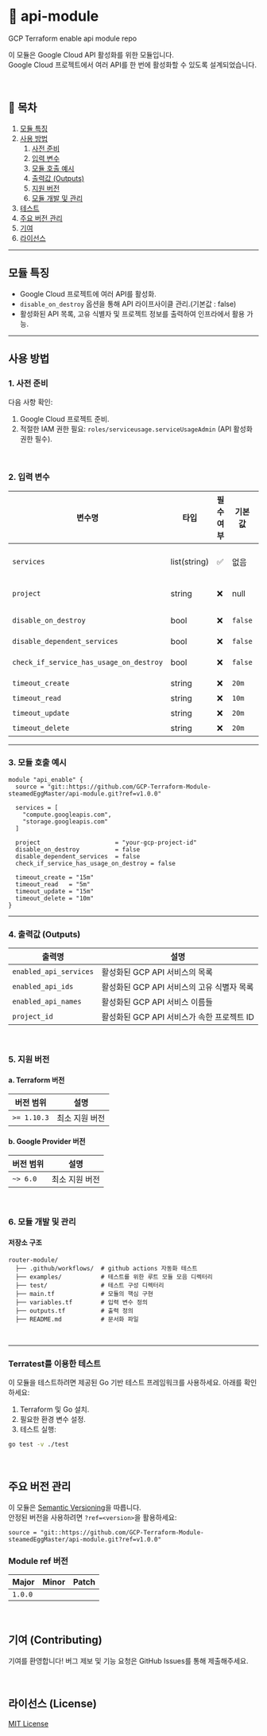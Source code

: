 # 📘 api-module
GCP Terraform enable api module repo

이 모듈은 Google Cloud API 활성화를 위한 모듈입니다. <br>
Google Cloud 프로젝트에서 여러 API를 한 번에 활성화할 수 있도록 설계되었습니다.

<br>

## 📑 **목차**
1. [모듈 특징](#모듈-특징)
2. [사용 방법](#사용-방법)
    1. [사전 준비](#1-사전-준비)
    2. [입력 변수](#2-입력-변수)
    3. [모듈 호출 예시](#3-모듈-호출-예시)
    4. [출력값 (Outputs)](#4-출력값-outputs)
    5. [지원 버전](#5-지원-버전)
    6. [모듈 개발 및 관리](#6-모듈-개발-및-관리)
3. [테스트](#terratest를-이용한-테스트)
4. [주요 버전 관리](#주요-버전-관리)
5. [기여](#기여-contributing)
6. [라이선스](#라이선스-license)

---

## 모듈 특징

- Google Cloud 프로젝트에 여러 API를 활성화.
- `disable_on_destroy` 옵션을 통해 API 라이프사이클 관리.(기본값 : false)
- 활성화된 API 목록, 고유 식별자 및 프로젝트 정보를 출력하여 인프라에서 활용 가능.

---

## 사용 방법

### 1. 사전 준비

다음 사항 확인:
1. Google Cloud 프로젝트 준비.
2. 적절한 IAM 권한 필요: `roles/serviceusage.serviceUsageAdmin` (API 활성화 권한 필수).

<br>

### 2. 입력 변수

| 변수명                        | 타입         | 필수 여부 | 기본값  | 설명                                                                 |
|-------------------------------|--------------|-----------|---------|----------------------------------------------------------------------|
| `services`                    | list(string) | ✅        | 없음    | 활성화할 GCP 서비스 이름 목록 (예: `["compute.googleapis.com"]`)      |
| `project`                     | string       | ❌        | null    | GCP 프로젝트 ID (제공되지 않으면 Provider 프로젝트 사용)             |
| `disable_on_destroy`          | bool         | ❌        | `false` | 리소스 삭제 시 서비스 비활성화 여부                                   |
| `disable_dependent_services`  | bool         | ❌        | `false` | 종속된 서비스 비활성화 여부                                           |
| `check_if_service_has_usage_on_destroy` | bool | ❌        | `false` | 리소스 삭제 시 30일 내 서비스 사용 여부 확인                          |
| `timeout_create`              | string       | ❌        | `20m`   | 리소스 생성 제한 시간                                                |
| `timeout_read`                | string       | ❌        | `10m`   | 리소스 읽기 제한 시간                                                |
| `timeout_update`              | string       | ❌        | `20m`   | 리소스 업데이트 제한 시간                                            |
| `timeout_delete`              | string       | ❌        | `20m`   | 리소스 삭제 제한 시간                                                |

---

### 3. 모듈 호출 예시

```hcl
module "api_enable" {
  source = "git::https://github.com/GCP-Terraform-Module-steamedEggMaster/api-module.git?ref=v1.0.0"

  services = [
    "compute.googleapis.com",
    "storage.googleapis.com"
  ]

  project                     = "your-gcp-project-id"
  disable_on_destroy          = false
  disable_dependent_services  = false
  check_if_service_has_usage_on_destroy = false

  timeout_create = "15m"
  timeout_read   = "5m"
  timeout_update = "15m"
  timeout_delete = "10m"
}
```

---

### 4. 출력값 (Outputs)

| 출력명               | 설명                                                 |
|----------------------|------------------------------------------------------|
| `enabled_api_services` | 활성화된 GCP API 서비스의 목록                      |
| `enabled_api_ids`      | 활성화된 GCP API 서비스의 고유 식별자 목록          |
| `enabled_api_names`    | 활성화된 GCP API 서비스 이름들                      |
| `project_id`           | 활성화된 GCP API 서비스가 속한 프로젝트 ID          |

<br>

### 5. 지원 버전

#### a. Terraform 버전
| 버전 범위 | 설명                              |
|-----------|-----------------------------------|
| `>= 1.10.3`| 최소 지원 버전                   |

#### b. Google Provider 버전
| 버전 범위 | 설명                              |
|-----------|-----------------------------------|
| `~> 6.0`  | 최소 지원 버전                   |

<br>

### 6. 모듈 개발 및 관리

#### **저장소 구조**
```
router-module/
  ├── .github/workflows/  # github actions 자동화 테스트
  ├── examples/           # 테스트를 위한 루트 모듈 모음 디렉터리
  ├── test/               # 테스트 구성 디렉터리
  ├── main.tf             # 모듈의 핵심 구현
  ├── variables.tf        # 입력 변수 정의
  ├── outputs.tf          # 출력 정의
  ├── README.md           # 문서화 파일
```

<br>

---

### Terratest를 이용한 테스트
이 모듈을 테스트하려면 제공된 Go 기반 테스트 프레임워크를 사용하세요. 아래를 확인하세요:

1. Terraform 및 Go 설치.
2. 필요한 환경 변수 설정.
3. 테스트 실행:
```bash
go test -v ./test
```

<br>

## 주요 버전 관리
이 모듈은 [Semantic Versioning](https://semver.org/)을 따릅니다.  
안정된 버전을 사용하려면 `?ref=<version>`을 활용하세요:

```hcl
source = "git::https://github.com/GCP-Terraform-Module-steamedEggMaster/api-module.git?ref=v1.0.0"
```

### Module ref 버전
| Major | Minor | Patch |
|-----------|-----------|----------|
| `1.0.0`   |    |   |

<br>

## 기여 (Contributing)
기여를 환영합니다! 버그 제보 및 기능 요청은 GitHub Issues를 통해 제출해주세요.

<br>

## 라이선스 (License)
[MIT License](LICENSE)